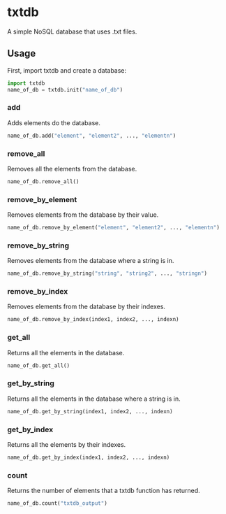 # txtdb
A simple NoSQL database that uses .txt files.

## Usage
First, import txtdb and create a database:
```python
import txtdb
name_of_db = txtdb.init("name_of_db")
```

### add
Adds elements do the database.
```python
name_of_db.add("element", "element2", ..., "elementn")
```

### remove_all
Removes all the elements from the database.
```python
name_of_db.remove_all()
```

### remove_by_element
Removes elements from the database by their value.
```python
name_of_db.remove_by_element("element", "element2", ..., "elementn")
```

### remove_by_string
Removes elements from the database where a string is in.
```python
name_of_db.remove_by_string("string", "string2", ..., "stringn")
```

### remove_by_index
Removes elements from the database by their indexes.
```python
name_of_db.remove_by_index(index1, index2, ..., indexn)
```

### get_all
Returns all the elements in the database.
```python
name_of_db.get_all()
```

### get_by_string
Returns all the elements in the database where a string is in.
```python
name_of_db.get_by_string(index1, index2, ..., indexn)
```

### get_by_index
Returns all the elements by their indexes.
```python
name_of_db.get_by_index(index1, index2, ..., indexn)
```

### count
Returns the number of elements that a txtdb function has returned.
```python
name_of_db.count("txtdb_output")
```

